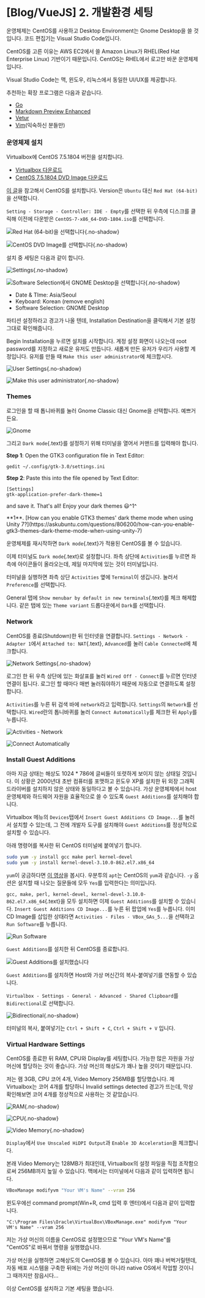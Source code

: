 # [Blog/VueJS] 2. 개발환경 세팅

운영체제는 CentOS를 사용하고 Desktop Environment는 Gnome Desktop을 쓸 것입니다. 코드 편집기는 Visual Studio Code입니다. 

CentOS를 고른 이유는 AWS EC2에서 쓸 Amazon Linux가 RHEL(Red Hat Enterprise Linux) 기반이기 때문입니다. CentOS는 RHEL에서 로고만 바꾼 운영체제입니다.

Visual Studio Code는 맥, 윈도우, 리눅스에서 동일한 UI/UX를 제공합니다.

추천하는 확장 프로그램은 다음과 같습니다.

- [Go](https://marketplace.visualstudio.com/items?itemName=ms-vscode.Go)
- [Markdown Preview Enhanced](https://marketplace.visualstudio.com/items?itemName=shd101wyy.markdown-preview-enhanced)
- [Vetur](https://marketplace.visualstudio.com/items?itemName=octref.vetur)
- [Vim](https://marketplace.visualstudio.com/items?itemName=vscodevim.vim)(익숙하신 분들만)

### 운영체제 설치
Virtualbox에 CentOS 7.5.1804 버전을 설치합니다.

- [Virtualbox 다운로드](https://www.virtualbox.org/wiki/Downloads)
- [CentOS 7.5.1804 DVD Image 다운로드](http://isoredirect.centos.org/centos/7/isos/x86_64/CentOS-7-x86_64-DVD-1804.iso)

[이 글]( https://www.instructables.com/id/How-to-install-Linux-on-your-Windows/ 
)을 참고해서 CentOS를 설치합니다. Version은 `Ubuntu` 대신 `Red Hat (64-bit)`을 선택합니다.

`Setting - Storage - Controller: IDE - Empty`를 선택한 뒤 우측에 디스크를 클릭해 이전에 다운받은 `CentOS-7-x86_64-DVD-1804.iso`를 선택합니다.

![Red Hat (64-bit)을 선택합니다](https://cdn.myeongjae.kim/blog/2018/10/vbox-os-version.png){.no-shadow}


![CentOS DVD Image를 선택합니다](https://cdn.myeongjae.kim/blog/2018/10/choose-centos-iso.png){.no-shadow}

설치 중 세팅은 다음과 같이 합니다.

![Settings](https://cdn.myeongjae.kim/blog/2018/10/initial-settings.png){.no-shadow}

![Software Selection에서 GNOME Desktop을 선택합니다](https://cdn.myeongjae.kim/blog/2018/10/choose-gnome.png){.no-shadow}

- Date & TIme: Asia/Seoul
- Keyboard: Korean (remove english)
- Software Selection: GNOME Desktop

파티션 설정하라고 경고가 나올 텐데, Installation Destination을 클릭해서 기본 설정 그대로 확인해줍니다.

Begin Installation을 누르면 설치를 시작합니다. 계정 설정 화면이 나오는데 root password를 지정하고 새로운 유저도 만듭니다. 새롭게 만든 유저가 우리가 사용할 계정입니다. 유저를 만들 때 `Make this user administrator`에 체크합시다.

![User Settings](https://cdn.myeongjae.kim/blog/2018/10/initial-settings.png){.no-shadow}

![Make this user administrator](https://cdn.myeongjae.kim/blog/2018/10/new-user.png){.no-shadow}

### Themes

로그인을 할 때 톱니바퀴를 눌러 Gnome Classic 대신 Gnome을 선택합니다. 예쁘거든요.

![Gnome](https://cdn.myeongjae.kim/blog/2018/10/login-gnome.png)

그리고 `Dark mode`{.text}를 설정하기 위해 터미널을 열어서 커맨드를 입력해야 합니다. 

**Step 1**: Open the GTK3 configuration file in Text Editor:

```bash
gedit ~/.config/gtk-3.0/settings.ini
```

**Step 2**: Paste this into the file opened by Text Editor:

```
[Settings]
gtk-application-prefer-dark-theme=1
```

and save it. That's all! Enjoy your dark themes 😃^1^

<p class="footnote">**1**. [How can you enable GTK3 themes' dark theme mode when using Unity 7?](https://askubuntu.com/questions/806200/how-can-you-enable-gtk3-themes-dark-theme-mode-when-using-unity-7)</p>

운영체제를 재시작하면 `Dark mode`{.text}가 적용된 CentOS를 볼 수 있습니다.

이제 터미널도 `Dark mode`{.text}로 설정합니다. 좌측 상단에 `Activities`를 누르면 좌측에 아이콘들이 올라오는데, 제일 마지막에 있는 것이 터미널입니다.

터미널을 실행하면 좌측 상단 `Activities` 옆에 `Terminal`이 생깁니다. 눌러서 `Preference`를 선택합니다.

General 탭에 `Show menubar by default in new terminals`{.text}를 체크 해제합니다. 같은 탭에 있는 `Theme variant` 드롭다운에서 `Dark`를 선택합니다.

### Network

CentOS를 종료(Shutdown)한 뒤 인터넷을 연결합니다. `Settings - Network - Adapter 1`에서 `Attached to: NAT`{.text}, `Advanced`를 눌러 `Cable Connected`에 체크합니다.

![Network Settings](https://cdn.myeongjae.kim/blog/2018/10/network-settings.png){.no-shadow}

로그인 한 뒤 우측 상단에 있는 화살표를 눌러 `Wired Off - Connect`를 누르면 인터넷 연결이 됩니다. 로그인 할 때마다 매번 눌러줘야하기 때문에 자동으로 연결하도록 설정합니다.

`Activities`를 누른 뒤 검색 바에 `network`라고 입력합니다. `Settings`의 `Network`를 선택합니다. `Wired`란의 톱니바퀴를 눌러 `Connect Automatically`를 체크한 뒤 `Apply`를 누릅니다.

![Activities - Network](https://cdn.myeongjae.kim/blog/2018/10/activites-network.png)

![Connect Automatically](https://cdn.myeongjae.kim/blog/2018/10/connect-automatically.png)

### Install Guest Additions

아마 지금 상태는 해상도 1024 * 786에 글씨들이 또렷하게 보이지 않는 상태일 것입니다. 이 상황은 2000년대 초반 컴퓨터를 포맷하고 윈도우 XP를 설치한 뒤 외장 그래픽 드라이버를 설치하지 않은 상태와 동일하다고 볼 수 있습니다. 가상 운영체제에서 host 운영체제와 하드웨어 자원을 효율적으로 쓸 수 있도록 `Guest Additions`를 설치해야 합니다.

Virtualbox 메뉴의 `Devices`탭에서 `Insert Guest Additions CD Image...`를 눌러서 설치할 수 있는데, 그 전에 개발자 도구를 설치해야 `Guest Additions`를 정상적으로 설치할 수 있습니다.

아래 명령어를 복사한 뒤 CentOS 터미널에 붙여넣기 합니다.

```bash
sudo yum -y install gcc make perl kernel-devel
sudo yum -y install kernel-devel-3.10.0-862.el7.x86_64
```

`yum`이 궁금하다면 [이 영상](https://opentutorials.org/module/2538/14180)을 봅시다. 우분투의 `apt`는 CentOS의 `yum`과 같습니다. `-y` 옵션은 설치할 때 나오는 질문들에 모두 `Yes`를 입력한다는 의미입니다.

`gcc, make, perl, kernel-devel, kernel-devel-3.10.0-862.el7.x86_64`{.text}을 모두 설치하면 이제 `Guest Additions`를 설치할 수 있습니다. `Insert Guest Additions CD Image...`를 누른 뒤 팝업에 `Yes`를 누릅니다. 이미 CD Image를 삽입한 상태라면 `Activities - Files - VBox_GAs_5...`을 선택하고 `Run Software`를 누릅니다.

![Run Software](https://cdn.myeongjae.kim/blog/2018/10/run_software.png)

`Guest Additions`를 설치한 뒤 CentOS를 종료합니다.

![Guest Additions를 설치했습니다](https://cdn.myeongjae.kim/blog/2018/10/guest-addition-installed.png)

`Guest Additions`를 설치하면 Host와 가상 머신간의 복사-붙여넣기를 연동할 수 있습니다.

`Virtualbox - Settings - General - Advanced - Shared Clipboard`를 `Bidirectional`로 선택합니다.

![Bidirectional](https://cdn.myeongjae.kim/blog/2018/10/copy-paste.png){.no-shadow}

터미널의 복사, 붙여넣기는 `Ctrl + Shift + C`, `Ctrl + Shift + V` 입니다.

### Virtual Hardware Settings

CentOS를 종료한 뒤 RAM, CPU와 Display를 세팅합니다. 가능한 많은 자원을 가상 머신에 할당하는 것이 좋습니다. 가상 머신의 해상도가 꽤나 높을 것이기 때문입니다.

저는 램 3GB, CPU 코어 4개, Video Memory 256MB를 할당했습니다. 제 Virtualbox는 코어 4개를 할당하니 Invalid settings detected 경고가 뜨는데, 막상 확인해보면 코어 4개를 정상적으로 사용하는 것 같았습니다.

![RAM](https://cdn.myeongjae.kim/blog/2018/10/ram.png){.no-shadow}

![CPU](https://cdn.myeongjae.kim/blog/2018/10/cpu.png){.no-shadow}

![Video Memory](https://cdn.myeongjae.kim/blog/2018/10/video-memory.png){.no-shadow}

`Display`에서 `Use Unscaled HiDPI Output`과 `Enable 3D Acceleration`을 체크합니다.

본래 Video Memory는 128MB가 최대인데, Virtualbox의 설정 파일을 직접 조작함으로써 256MB까지 높일 수 있습니다. 맥에서는 터미널에서 다음과 같이 입력하면 됩니다.

```bash
VBoxManage modifyvm "Your VM's Name" --vram 256
```

윈도우에선 command prompt(Win+R, cmd 입력 후 엔터)에서 다음과 같이 입력합니다.

```
"C:\Program Files\Oracle\VirtualBox\VBoxManage.exe" modifyvm "Your VM's Name" --vram 256
```

저는 가상 머신의 이름을 CentOS로 설정했으므로 "Your VM's Name"를 "CentOS"로 바꿔서 명령을 실행했습니다.

가상 머신을 실행하면 고해상도의 CentOS를 볼 수 있습니다. 아마 꽤나 버벅거릴텐데, 자동 배포 시스템을 구축한 뒤에는 가상 머신이 아니라 native OS에서 작업할 것이니 그 때까지만 참읍시다...

이상 CentOS를 설치하고 기본 세팅을 했습니다.